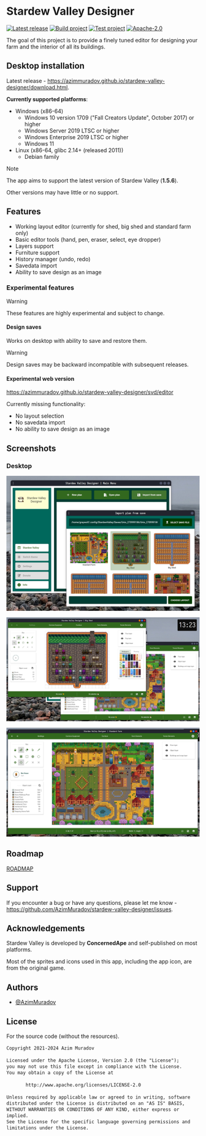 # Stardew Valley Designer

[![Latest release](https://img.shields.io/github/v/release/AzimMuradov/stardew-valley-designer)](https://azimmuradov.github.io/stardew-valley-designer/download.html)
[![Build project](https://img.shields.io/github/actions/workflow/status/AzimMuradov/stardew-valley-designer/build.yml?branch=master)](https://github.com/AzimMuradov/stardew-valley-designer/actions/workflows/build.yml)
[![Test project](https://img.shields.io/github/actions/workflow/status/AzimMuradov/stardew-valley-designer/test.yml?branch=master&label=test)](https://github.com/AzimMuradov/stardew-valley-designer/actions/workflows/test.yml)
[![Apache-2.0](https://img.shields.io/github/license/AzimMuradov/stardew-valley-designer)](https://www.apache.org/licenses/LICENSE-2.0)

The goal of this project is to provide a finely tuned editor for designing your farm and
the interior of all its buildings.

## Desktop installation

Latest release - https://azimmuradov.github.io/stardew-valley-designer/download.html.

**Currently supported platforms**:

- Windows (x86-64)
  - Windows 10 version 1709 ("Fall Creators Update", October 2017) or higher
  - Windows Server 2019 LTSC or higher
  - Windows Enterprise 2019 LTSC or higher
  - Windows 11
- Linux (x86-64, glibc 2.14+ (released 2011))
  - Debian family

> [!NOTE]
> The app aims to support the latest version of Stardew Valley (**1.5.6**).
>
> Other versions may have little or no support.

## Features

- Working layout editor (currently for shed, big shed and standard farm only)
- Basic editor tools (hand, pen, eraser, select, eye dropper)
- Layers support
- Furniture support
- History manager (undo, redo)
- Savedata import
- Ability to save design as an image

### Experimental features

> [!WARNING]
> These features are highly experimental and subject to change.

#### Design saves

Works on desktop with ability to save and restore them.

> [!WARNING]
> Design saves may be backward incompatible with subsequent releases.

#### Experimental web version

https://azimmuradov.github.io/stardew-valley-designer/svd/editor

Currently missing functionality:

- No layout selection
- No savedata import
- No ability to save design as an image

## Screenshots

### Desktop

![1.png](docs/user/imgs/1.png)

![2.png](docs/user/imgs/2.png)

![3.png](docs/user/imgs/3.png)

## Roadmap

[ROADMAP](docs/user/ROADMAP.md)

## Support

If you encounter a bug or have any questions,
please let me know - https://github.com/AzimMuradov/stardew-valley-designer/issues.

## Acknowledgements

Stardew Valley is developed by **ConcernedApe** and self-published on most platforms.

Most of the sprites and icons used in this app, including the app icon, are from the original game.

## Authors

- [@AzimMuradov](https://www.github.com/AzimMuradov)

## License

For the source code (without the resources).

```
Copyright 2021-2024 Azim Muradov

Licensed under the Apache License, Version 2.0 (the "License");
you may not use this file except in compliance with the License.
You may obtain a copy of the License at

       http://www.apache.org/licenses/LICENSE-2.0

Unless required by applicable law or agreed to in writing, software
distributed under the License is distributed on an "AS IS" BASIS,
WITHOUT WARRANTIES OR CONDITIONS OF ANY KIND, either express or implied.
See the License for the specific language governing permissions and
limitations under the License.
```

